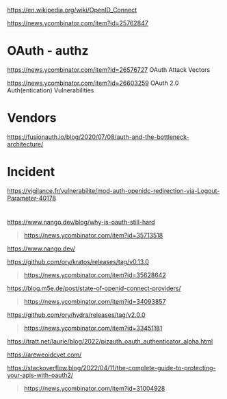 https://en.wikipedia.org/wiki/OpenID_Connect

https://news.ycombinator.com/item?id=25762847

# OAuth - authz
https://news.ycombinator.com/item?id=26576727 OAuth Attack Vectors

https://news.ycombinator.com/item?id=26603259 OAuth 2.0 Auth(entication) Vulnerabilities

# Vendors
https://fusionauth.io/blog/2020/07/08/auth-and-the-bottleneck-architecture/

# Incident
https://vigilance.fr/vulnerabilite/mod-auth-openidc-redirection-via-Logout-Parameter-40178

#
https://www.nango.dev/blog/why-is-oauth-still-hard
> https://news.ycombinator.com/item?id=35713518

https://www.nango.dev/

https://github.com/ory/kratos/releases/tag/v0.13.0
> https://news.ycombinator.com/item?id=35628642

https://blog.m5e.de/post/state-of-openid-connect-providers/
> https://news.ycombinator.com/item?id=34093857

https://github.com/ory/hydra/releases/tag/v2.0.0
> https://news.ycombinator.com/item?id=33451181

https://tratt.net/laurie/blog/2022/pizauth_oauth_authenticator_alpha.html

https://areweoidcyet.com/

https://stackoverflow.blog/2022/04/11/the-complete-guide-to-protecting-your-apis-with-oauth2/
> https://news.ycombinator.com/item?id=31004928

